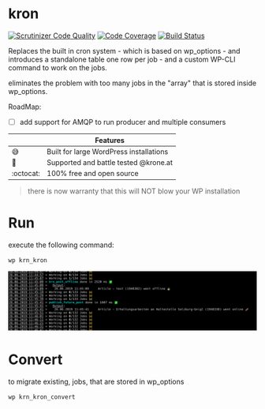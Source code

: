 # kron

[![Scrutinizer Code Quality](https://scrutinizer-ci.com/g/KroneMultimedia/plugin-kron/badges/quality-score.png?b=beta)](https://scrutinizer-ci.com/g/KroneMultimedia/plugin-kron/?branch=master) [![Code Coverage](https://scrutinizer-ci.com/g/KroneMultimedia/plugin-kron/badges/coverage.png?b=beta)](https://scrutinizer-ci.com/g/KroneMultimedia/plugin-kron/?branch=beta) [![Build Status](https://travis-ci.org/KroneMultimedia/plugin-kron.svg?branch=master)](https://travis-ci.org/KroneMultimedia/plugin-kron)




Replaces the built in cron system - which is based on wp_options - and introduces a standalone table
one row per job - and a custom WP-CLI command to work on the jobs.


eliminates the problem with too many jobs in the "array" that is stored inside wp_options.


RoadMap:
  - [ ] add support for AMQP to run producer and multiple consumers



|         | Features  |
----------|-----------|
| :sweat_smile:| Built for large WordPress installations |
| :crown: | Supported and battle tested @krone.at |
| :octocat: | 100% free and open source |



> there is now warranty that this will NOT blow your WP installation



# Run

execute the following command:

```bash
wp krn_kron
```

![screenshot3](screen1.png)


# Convert

to migrate existing, jobs, that are stored in wp_options


```bash
wp krn_kron_convert
```